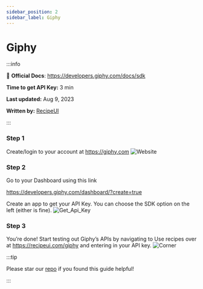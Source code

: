 ```yaml
---
sidebar_position: 2
sidebar_label: Giphy
---
```


# Giphy

:::info

📖 **Official Docs**: https://developers.giphy.com/docs/sdk

**Time to get API Key:** 3 min

**Last updated:** Aug 9, 2023

**Written by:**  [RecipeUI](https://recipeui.com/)

:::

### Step 1
Create/login to your account at https://giphy.com
![Website](@site/static/img/guides/giphy1.jpg)

### Step 2
Go to your Dashboard using this link

https://developers.giphy.com/dashboard/?create=true

Create an app to get your API Key. You can choose the SDK option on the left (either is fine).
![Get_Api_Key](@site/static/img/guides/giphy2.gif)

### Step 3
You’re done! Start testing out Giphy’s APIs by navigating to Use recipes over at https://recipeui.com/giphy and entering in your API key.
![Corner](@site/static/img/guides/giphy3.gif)


:::tip

Please star our [repo](https://github.com/RecipeUI/RecipeUI) if you found this guide helpful!

:::